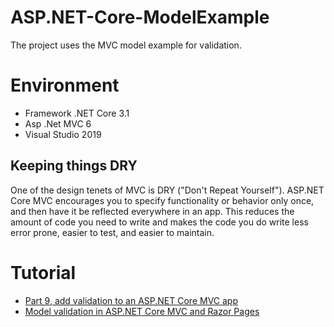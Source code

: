 # ASP.NET-Core-ModelExample
The project uses the MVC model example for validation.

# Environment
- Framework .NET Core 3.1
- Asp .Net MVC 6
- Visual Studio 2019

## Keeping things DRY
One of the design tenets of MVC is DRY ("Don't Repeat Yourself"). ASP.NET Core MVC encourages you to specify functionality or behavior only once, and then have it be reflected everywhere in an app. This reduces the amount of code you need to write and makes the code you do write less error prone, easier to test, and easier to maintain.

# Tutorial
- [Part 9, add validation to an ASP.NET Core MVC app](https://learn.microsoft.com/en-us/aspnet/core/tutorials/first-mvc-app/validation?view=aspnetcore-6.0)
- [Model validation in ASP.NET Core MVC and Razor Pages](https://learn.microsoft.com/en-us/aspnet/core/mvc/models/validation?view=aspnetcore-6.0)
